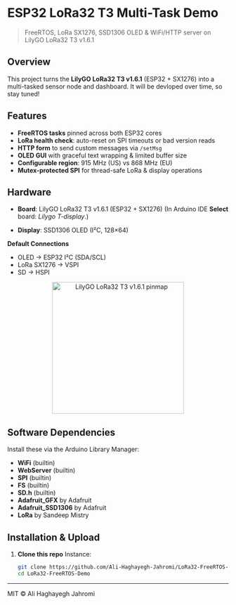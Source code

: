 # ESP32 LoRa32 T3 Multi-Task Demo  
> FreeRTOS, LoRa SX1276, SSD1306 OLED & WiFi/HTTP server on LilyGO LoRa32 T3 v1.6.1

## Overview

This project turns the **LilyGO LoRa32 T3 v1.6.1** (ESP32 + SX1276) into a multi-tasked sensor node and dashboard.
It will be devloped over time, so stay tuned!

## Features

- **FreeRTOS tasks** pinned across both ESP32 cores  
- **LoRa health check**: auto-reset on SPI timeouts or bad version reads  
- **HTTP form** to send custom messages via `/setMsg`  
- **OLED GUI** with graceful text wrapping & limited buffer size  
- **Configurable region**: 915 MHz (US) vs 868 MHz (EU)  
- **Mutex-protected SPI** for thread-safe LoRa & display operations  

## Hardware
- **Board**: LilyGO LoRa32 T3 v1.6.1 (ESP32 + SX1276)
  (In Arduino IDE **Select** board: *Lilygo T-display*.)
  
- **Display**: SSD1306 OLED (I²C, 128×64)

**Default Connections**  
- OLED         → ESP32 I²C (SDA/SCL)  
- LoRa SX1276  → VSPI
- SD           → HSPI
<p align="center">
  <img
    src="https://github.com/user-attachments/assets/ae2f6752-aafb-44e8-8195-7d9c03055b27"
    alt="LilyGO LoRa32 T3 v1.6.1 pinmap"
    width="300"
  />
</p>  

## Software Dependencies

Install these via the Arduino Library Manager:

- **WiFi**             (builtin)
- **WebServer**        (builtin)
- **SPI**              (builtin)
- **FS**               (builtin)
- **SD.h**             (builtin)
- **Adafruit_GFX**     by Adafruit
- **Adafruit_SSD1306** by Adafruit
- **LoRa**             by Sandeep Mistry  

## Installation & Upload

1. **Clone this repo**
   Instance:
   ```bash 
   git clone https://github.com/Ali-Haghayegh-Jahromi/LoRa32-FreeRTOS-Demo.git
   cd LoRa32-FreeRTOS-Demo

-----------------------------------------------------------
MIT © Ali Haghayegh Jahromi
